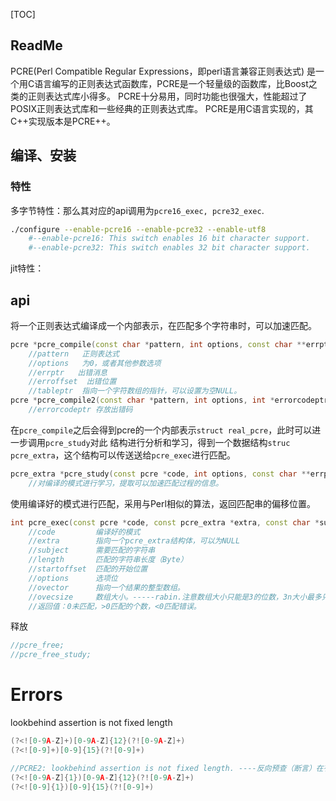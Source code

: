 [TOC]



## ReadMe

PCRE(Perl Compatible Regular Expressions，即perl语言兼容正则表达式)
是一个用C语言编写的正则表达式函数库，PCRE是一个轻量级的函数库，比Boost之类的正则表达式库小得多。
PCRE十分易用，同时功能也很强大，性能超过了POSIX正则表达式库和一些经典的正则表达式库。
PCRE是用C语言实现的，其C++实现版本是PCRE++。



## 编译、安装



### 特性

多字节特性：那么其对应的api调用为`pcre16_exec, pcre32_exec`.

```bash
./configure --enable-pcre16 --enable-pcre32 --enable-utf8
	#--enable-pcre16: This switch enables 16 bit character support.
	#--enable-pcre32: This switch enables 32 bit character support.
```



jit特性：



## api

将一个正则表达式编译成一个内部表示，在匹配多个字符串时，可以加速匹配。

```cpp
pcre *pcre_compile(const char *pattern, int options, const char **errptr, int *erroffset, const unsigned char *tableptr);
	//pattern   正则表达式
	//options   为0，或者其他参数选项
	//errptr   出错消息
	//erroffset  出错位置
	//tableptr  指向一个字符数组的指针，可以设置为空NULL。 
pcre *pcre_compile2(const char *pattern, int options, int *errorcodeptr, const char **errptr, int *erroffset, const unsigned char *tableptr);
	//errorcodeptr 存放出错码
```



在`pcre_compile`之后会得到pcre的一个内部表示`struct real_pcre`，此时可以进一步调用`pcre_study`对此 结构进行分析和学习，得到一个数据结构`struc pcre_extra`，这个结构可以传送送给`pcre_exec`进行匹配。

```cpp
pcre_extra *pcre_study(const pcre *code, int options, const char **errptr);
	//对编译的模式进行学习，提取可以加速匹配过程的信息。
```



使用编译好的模式进行匹配，采用与Perl相似的算法，返回匹配串的偏移位置。

```cpp
int pcre_exec(const pcre *code, const pcre_extra *extra, const char *subject, int length, int startoffset, int options, int *ovector, int ovecsize);
	//code         编译好的模式
	//extra        指向一个pcre_extra结构体，可以为NULL
	//subject      需要匹配的字符串
	//length       匹配的字符串长度（Byte）
	//startoffset  匹配的开始位置
	//options      选项位
	//ovector      指向一个结果的整型数组。
	//ovecsize     数组大小。-----rabin.注意数组大小只能是3的位数，3n大小最多只能匹配n个。
	//返回值：0未匹配，>0匹配的个数，<0匹配错误。
```



释放

```cpp
//pcre_free;
//pcre_free_study;
```





# Errors

lookbehind assertion is not fixed length

```cpp
(?<![0-9A-Z]+)[0-9A-Z]{12}(?![0-9A-Z]+)
(?<![0-9]+)[0-9]{15}(?![0-9]+)

//PCRE2: lookbehind assertion is not fixed length. ----反向预查（断言）在有些语言、或库里只支持固定长度的；
(?<![0-9A-Z]{1})[0-9A-Z]{12}(?![0-9A-Z]+)
(?<![0-9]{1})[0-9]{15}(?![0-9]+)
```









